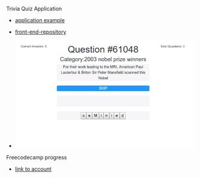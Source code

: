 Trivia Quiz Application
- [application example](https://alimova.github.io/kottans_web_test/task_2/)
- [front-end-repository](https://github.com/Alimova/kottans_web_test/task_2)

- ![how it looks ](https://raw.githubusercontent.com/Alimova/kottans_web_test/master/task_2/how-looks-app.png)

Freecodecamp progress
- [link to account](https://www.freecodecamp.com/alimova)

